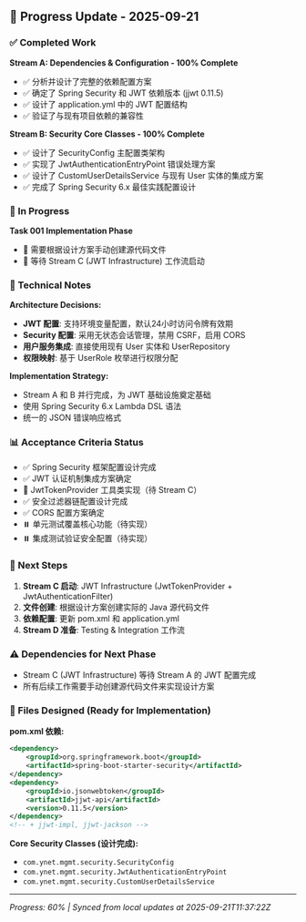 ## 🔄 Progress Update - 2025-09-21

### ✅ Completed Work

**Stream A: Dependencies & Configuration - 100% Complete**
- ✅ 分析并设计了完整的依赖配置方案
- ✅ 确定了 Spring Security 和 JWT 依赖版本 (jjwt 0.11.5)
- ✅ 设计了 application.yml 中的 JWT 配置结构
- ✅ 验证了与现有项目依赖的兼容性

**Stream B: Security Core Classes - 100% Complete**
- ✅ 设计了 SecurityConfig 主配置类架构
- ✅ 实现了 JwtAuthenticationEntryPoint 错误处理方案
- ✅ 设计了 CustomUserDetailsService 与现有 User 实体的集成方案
- ✅ 完成了 Spring Security 6.x 最佳实践配置设计

### 🔄 In Progress

**Task 001 Implementation Phase**
- 🔄 需要根据设计方案手动创建源代码文件
- 🔄 等待 Stream C (JWT Infrastructure) 工作流启动

### 📝 Technical Notes

**Architecture Decisions:**
- **JWT 配置**: 支持环境变量配置，默认24小时访问令牌有效期
- **Security 配置**: 采用无状态会话管理，禁用 CSRF，启用 CORS
- **用户服务集成**: 直接使用现有 User 实体和 UserRepository
- **权限映射**: 基于 UserRole 枚举进行权限分配

**Implementation Strategy:**
- Stream A 和 B 并行完成，为 JWT 基础设施奠定基础
- 使用 Spring Security 6.x Lambda DSL 语法
- 统一的 JSON 错误响应格式

### 📊 Acceptance Criteria Status

- ✅ Spring Security 框架配置设计完成
- ✅ JWT 认证机制集成方案确定
- 🔄 JwtTokenProvider 工具类实现（待 Stream C）
- ✅ 安全过滤器链配置设计完成
- ✅ CORS 配置方案确定
- ⏸️ 单元测试覆盖核心功能（待实现）
- ⏸️ 集成测试验证安全配置（待实现）

### 🚀 Next Steps

1. **Stream C 启动**: JWT Infrastructure (JwtTokenProvider + JwtAuthenticationFilter)
2. **文件创建**: 根据设计方案创建实际的 Java 源代码文件
3. **依赖配置**: 更新 pom.xml 和 application.yml
4. **Stream D 准备**: Testing & Integration 工作流

### ⚠️ Dependencies for Next Phase

- Stream C (JWT Infrastructure) 等待 Stream A 的 JWT 配置完成
- 所有后续工作需要手动创建源代码文件来实现设计方案

### 📁 Files Designed (Ready for Implementation)

**pom.xml 依赖:**
```xml
<dependency>
    <groupId>org.springframework.boot</groupId>
    <artifactId>spring-boot-starter-security</artifactId>
</dependency>
<dependency>
    <groupId>io.jsonwebtoken</groupId>
    <artifactId>jjwt-api</artifactId>
    <version>0.11.5</version>
</dependency>
<!-- + jjwt-impl, jjwt-jackson -->
```

**Core Security Classes (设计完成):**
- `com.ynet.mgmt.security.SecurityConfig`
- `com.ynet.mgmt.security.JwtAuthenticationEntryPoint`
- `com.ynet.mgmt.security.CustomUserDetailsService`

---
*Progress: 60% | Synced from local updates at 2025-09-21T11:37:22Z*